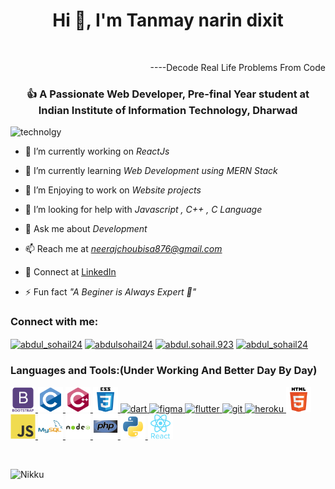 <h1 align="center">Hi 👋, I'm Tanmay narin dixit </h1> <br>
<p align="right">----Decode Real Life Problems From Code</p>
<h3 align="center"> 👍 A Passionate Web Developer, Pre-final Year student at Indian Institute of Information Technology, Dharwad</h3>
<p align="left"> <img width="100%" height="300" src="https://encrypted-tbn0.gstatic.com/images?q=tbn:ANd9GcT-yS3PIE_eSsj-_518a5fBXU9P1Ox56OHesw&usqp=CAU" alt="technolgy" /> </p>

- 🔭 I’m currently working on *ReactJs*

- 🌱 I’m currently learning *Web Development using MERN Stack*

- 👯 I’m Enjoying to work on *Website projects*

- 🤝 I’m looking for help with *Javascript , C++ , C Language*

- 💬 Ask me about *Development*

- 📫 Reach me at *neerajchoubisa876@gmail.com*

- 📄 Connect at [LinkedIn](https://www.linkedin.com/in/neeraj-choubisa-a4952b202/)

- ⚡ Fun fact *"A Beginer is Always Expert 💯"*
<h3 align="left">Connect with me:</h3>
<p align="left">
<a href="https://twitter.com/abdul_sohail24" target="blank"><img align="center" src="https://raw.githubusercontent.com/rahuldkjain/github-profile-readme-generator/master/src/images/icons/Social/twitter.svg" alt="abdul_sohail24" height="30" width="40" /></a>
<a href="https://www.linkedin.com/in/neeraj-choubisa-a4952b202/" target="blank"><img align="center" src="https://raw.githubusercontent.com/rahuldkjain/github-profile-readme-generator/master/src/images/icons/Social/linked-in-alt.svg" alt="abdulsohail24" height="30" width="40" /></a>
<a href="https://www.facebook.com/profile.php?id=100010725183223" target="blank"><img align="center" src="https://raw.githubusercontent.com/rahuldkjain/github-profile-readme-generator/master/src/images/icons/Social/facebook.svg" alt="abdul.sohail.923" height="30" width="40" /></a>
<a href="https://www.instagram.com/nikku_choubisa/?hl=en" target="blank"><img align="center" src="https://raw.githubusercontent.com/rahuldkjain/github-profile-readme-generator/master/src/images/icons/Social/instagram.svg" alt="abdul_sohail24" height="30" width="40" /></a></p>

<h3 align="left">Languages and Tools:(Under Working And Better Day By Day)</h3>
<p align="left"> <a href="https://getbootstrap.com" target="_blank"> <img src="https://raw.githubusercontent.com/devicons/devicon/master/icons/bootstrap/bootstrap-plain-wordmark.svg" alt="bootstrap" width="40" height="40"/> </a> <a href="https://www.cprogramming.com/" target="_blank"> <img src="https://raw.githubusercontent.com/devicons/devicon/master/icons/c/c-original.svg" alt="c" width="40" height="40"/> </a> <a href="https://www.w3schools.com/cpp/" target="_blank"> <img src="https://raw.githubusercontent.com/devicons/devicon/master/icons/cplusplus/cplusplus-original.svg" alt="cplusplus" width="40" height="40"/> </a> <a href="https://www.w3schools.com/css/" target="_blank"> <img src="https://raw.githubusercontent.com/devicons/devicon/master/icons/css3/css3-original-wordmark.svg" alt="css3" width="40" height="40"/> </a> <a href="https://dart.dev" target="_blank"> <img src="https://www.vectorlogo.zone/logos/dartlang/dartlang-icon.svg" alt="dart" width="40" height="40"/> </a> <a href="https://www.figma.com/" target="_blank"> <img src="https://www.vectorlogo.zone/logos/figma/figma-icon.svg" alt="figma" width="40" height="40"/> </a> <a href="https://flutter.dev" target="_blank"> <img src="https://www.vectorlogo.zone/logos/flutterio/flutterio-icon.svg" alt="flutter" width="40" height="40"/> </a> <a href="https://git-scm.com/" target="_blank"> <img src="https://www.vectorlogo.zone/logos/git-scm/git-scm-icon.svg" alt="git" width="40" height="40"/> </a> <a href="https://heroku.com" target="_blank"> <img src="https://www.vectorlogo.zone/logos/heroku/heroku-icon.svg" alt="heroku" width="40" height="40"/> </a> <a href="https://www.w3.org/html/" target="_blank"> <img src="https://raw.githubusercontent.com/devicons/devicon/master/icons/html5/html5-original-wordmark.svg" alt="html5" width="40" height="40"/> </a> <a href="https://developer.mozilla.org/en-US/docs/Web/JavaScript" target="_blank"> <img src="https://raw.githubusercontent.com/devicons/devicon/master/icons/javascript/javascript-original.svg" alt="javascript" width="40" height="40"/> </a> <a href="https://www.mysql.com/" target="_blank"> <img src="https://raw.githubusercontent.com/devicons/devicon/master/icons/mysql/mysql-original-wordmark.svg" alt="mysql" width="40" height="40"/> </a> <a href="https://nodejs.org" target="_blank"> <img src="https://raw.githubusercontent.com/devicons/devicon/master/icons/nodejs/nodejs-original-wordmark.svg" alt="nodejs" width="40" height="40"/> </a> <a href="https://www.php.net" target="_blank"> <img src="https://raw.githubusercontent.com/devicons/devicon/master/icons/php/php-original.svg" alt="php" width="40" height="40"/> </a> <a href="https://www.python.org" target="_blank"> <img src="https://raw.githubusercontent.com/devicons/devicon/master/icons/python/python-original.svg" alt="python" width="40" height="40"/> </a> <a href="https://reactjs.org/" target="_blank"> <img src="https://raw.githubusercontent.com/devicons/devicon/master/icons/react/react-original-wordmark.svg" alt="react" width="40" height="40"/> </a> </p>
<br>
<p><img align="left" src="https://github-readme-stats.vercel.app/api/top-langs?username=tanmaydixit27&show_icons=true&locale=en&layout=compact" alt="Nikku" /></p>


